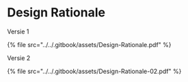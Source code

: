 # Design Rationale

Versie 1

{% file src="../../.gitbook/assets/Design-Rationale.pdf" %}

Versie 2

{% file src="../../.gitbook/assets/Design-Rationale-02.pdf" %}
